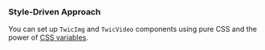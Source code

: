 <div id='style-driven-approach'/>

### Style-Driven Approach

You can set up `TwicImg` and `TwicVideo` components using pure CSS and the power of [CSS variables](#css-variables).